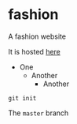 # fashion
A fashion website

It is hosted [here](https://google.com)

- One
  - Another
    - Another
    
 ```
 git init
 ```
 
 The `master` branch
